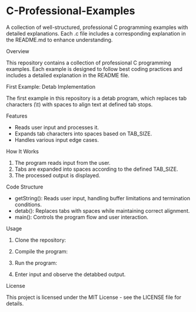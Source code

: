 # C-Professional-Examples
 A collection of well-structured, professional C programming examples with detailed explanations. Each .c file includes a corresponding explanation in the README.md to enhance understanding.



Overview

This repository contains a collection of professional C programming examples. Each example is designed to follow best coding practices and includes a detailed explanation in the README file.



First Example: Detab Implementation

The first example in this repository is a detab program, which replaces tab characters (\t) with spaces to align text at defined tab stops.


Features

- Reads user input and processes it.
- Expands tab characters into spaces based on TAB_SIZE.
- Handles various input edge cases.


How It Works

1. The program reads input from the user.
2. Tabs are expanded into spaces according to the defined TAB_SIZE.
3. The processed output is displayed.


Code Structure

- getString(): Reads user input, handling buffer limitations and termination conditions.
- detab(): Replaces tabs with spaces while maintaining correct alignment.
- main(): Controls the program flow and user interaction.


Usage

1. Clone the repository:

2. Compile the program:

3. Run the program:

4. Enter input and observe the detabbed output.


License

This project is licensed under the MIT License - see the LICENSE file for details.











